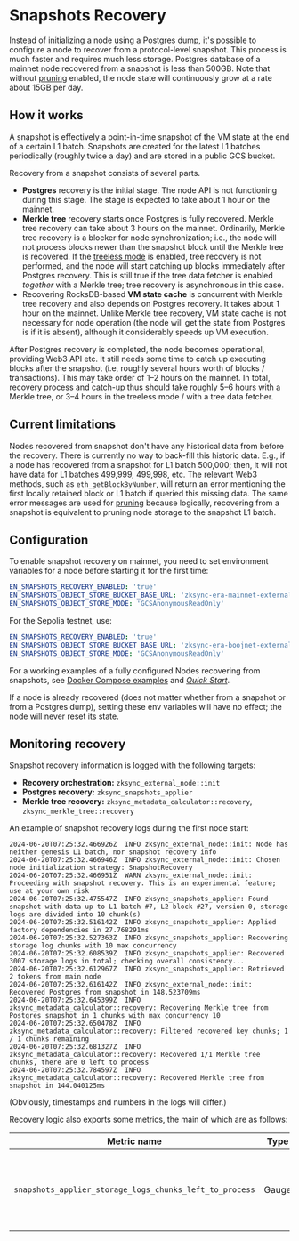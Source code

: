 # Snapshots Recovery

Instead of initializing a node using a Postgres dump, it's possible to configure a node to recover from a protocol-level
snapshot. This process is much faster and requires much less storage. Postgres database of a mainnet node recovered from
a snapshot is less than 500GB. Note that without [pruning](08_pruning.md) enabled, the node state will continuously grow
at a rate about 15GB per day.

## How it works

A snapshot is effectively a point-in-time snapshot of the VM state at the end of a certain L1 batch. Snapshots are
created for the latest L1 batches periodically (roughly twice a day) and are stored in a public GCS bucket.

Recovery from a snapshot consists of several parts.

- **Postgres** recovery is the initial stage. The node API is not functioning during this stage. The stage is expected
  to take about 1 hour on the mainnet.
- **Merkle tree** recovery starts once Postgres is fully recovered. Merkle tree recovery can take about 3 hours on the
  mainnet. Ordinarily, Merkle tree recovery is a blocker for node synchronization; i.e., the node will not process
  blocks newer than the snapshot block until the Merkle tree is recovered. If the [treeless mode](10_treeless_mode.md)
  is enabled, tree recovery is not performed, and the node will start catching up blocks immediately after Postgres
  recovery. This is still true if the tree data fetcher is enabled _together_ with a Merkle tree; tree recovery is
  asynchronous in this case.
- Recovering RocksDB-based **VM state cache** is concurrent with Merkle tree recovery and also depends on Postgres
  recovery. It takes about 1 hour on the mainnet. Unlike Merkle tree recovery, VM state cache is not necessary for node
  operation (the node will get the state from Postgres is if it is absent), although it considerably speeds up VM
  execution.

After Postgres recovery is completed, the node becomes operational, providing Web3 API etc. It still needs some time to
catch up executing blocks after the snapshot (i.e, roughly several hours worth of blocks / transactions). This may take
order of 1–2 hours on the mainnet. In total, recovery process and catch-up thus should take roughly 5–6 hours with a
Merkle tree, or 3–4 hours in the treeless mode / with a tree data fetcher.

## Current limitations

Nodes recovered from snapshot don't have any historical data from before the recovery. There is currently no way to
back-fill this historic data. E.g., if a node has recovered from a snapshot for L1 batch 500,000; then, it will not have
data for L1 batches 499,999, 499,998, etc. The relevant Web3 methods, such as `eth_getBlockByNumber`, will return an
error mentioning the first locally retained block or L1 batch if queried this missing data. The same error messages are
used for [pruning](08_pruning.md) because logically, recovering from a snapshot is equivalent to pruning node storage to
the snapshot L1 batch.

## Configuration

To enable snapshot recovery on mainnet, you need to set environment variables for a node before starting it for the
first time:

```yaml
EN_SNAPSHOTS_RECOVERY_ENABLED: 'true'
EN_SNAPSHOTS_OBJECT_STORE_BUCKET_BASE_URL: 'zksync-era-mainnet-external-node-snapshots'
EN_SNAPSHOTS_OBJECT_STORE_MODE: 'GCSAnonymousReadOnly'
```

For the Sepolia testnet, use:

```yaml
EN_SNAPSHOTS_RECOVERY_ENABLED: 'true'
EN_SNAPSHOTS_OBJECT_STORE_BUCKET_BASE_URL: 'zksync-era-boojnet-external-node-snapshots'
EN_SNAPSHOTS_OBJECT_STORE_MODE: 'GCSAnonymousReadOnly'
```

For a working examples of a fully configured Nodes recovering from snapshots, see
[Docker Compose examples](docker-compose-examples) and [_Quick Start_](00_quick_start.md).

If a node is already recovered (does not matter whether from a snapshot or from a Postgres dump), setting these env
variables will have no effect; the node will never reset its state.

## Monitoring recovery

Snapshot recovery information is logged with the following targets:

- **Recovery orchestration:** `zksync_external_node::init`
- **Postgres recovery:** `zksync_snapshots_applier`
- **Merkle tree recovery:** `zksync_metadata_calculator::recovery`, `zksync_merkle_tree::recovery`

An example of snapshot recovery logs during the first node start:

```text
2024-06-20T07:25:32.466926Z  INFO zksync_external_node::init: Node has neither genesis L1 batch, nor snapshot recovery info
2024-06-20T07:25:32.466946Z  INFO zksync_external_node::init: Chosen node initialization strategy: SnapshotRecovery
2024-06-20T07:25:32.466951Z  WARN zksync_external_node::init: Proceeding with snapshot recovery. This is an experimental feature; use at your own risk
2024-06-20T07:25:32.475547Z  INFO zksync_snapshots_applier: Found snapshot with data up to L1 batch #7, L2 block #27, version 0, storage logs are divided into 10 chunk(s)
2024-06-20T07:25:32.516142Z  INFO zksync_snapshots_applier: Applied factory dependencies in 27.768291ms
2024-06-20T07:25:32.527363Z  INFO zksync_snapshots_applier: Recovering storage log chunks with 10 max concurrency
2024-06-20T07:25:32.608539Z  INFO zksync_snapshots_applier: Recovered 3007 storage logs in total; checking overall consistency...
2024-06-20T07:25:32.612967Z  INFO zksync_snapshots_applier: Retrieved 2 tokens from main node
2024-06-20T07:25:32.616142Z  INFO zksync_external_node::init: Recovered Postgres from snapshot in 148.523709ms
2024-06-20T07:25:32.645399Z  INFO zksync_metadata_calculator::recovery: Recovering Merkle tree from Postgres snapshot in 1 chunks with max concurrency 10
2024-06-20T07:25:32.650478Z  INFO zksync_metadata_calculator::recovery: Filtered recovered key chunks; 1 / 1 chunks remaining
2024-06-20T07:25:32.681327Z  INFO zksync_metadata_calculator::recovery: Recovered 1/1 Merkle tree chunks, there are 0 left to process
2024-06-20T07:25:32.784597Z  INFO zksync_metadata_calculator::recovery: Recovered Merkle tree from snapshot in 144.040125ms
```

(Obviously, timestamps and numbers in the logs will differ.)

Recovery logic also exports some metrics, the main of which are as follows:

| Metric name                                             | Type  | Labels | Description                                                           |
| ------------------------------------------------------- | ----- | ------ | --------------------------------------------------------------------- |
| `snapshots_applier_storage_logs_chunks_left_to_process` | Gauge | -      | Number of storage log chunks left to process during Postgres recovery |
